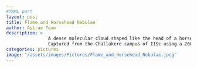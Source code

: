 ```yaml
---
#YAML part
layout: post
title: Flame and Horsehead Nebulae
author: Astrae Team
description: >
                A dense molecular cloud shaped like the head of a horse, the Horsehead Nebula (slightly to the right of the centre) is a cradle for newborn and young stars. It is a dark nebula – a molecular cloud so dense that it obscures light from objects behind it, such as background stars and emission or reflection nebulae. Slightly to the left of the centre is the Flame Nebula – an emission nebula encompassing a young cluster of stars with at least one hot, massive O-type star which emits high-energy photons, ionizing hydrogen and other atoms into ions and electrons, thereby producing a flame-like spectacle in the sky upon their recombination. Casper the Friendly Ghost Nebula (M78) – a reflection nebula – can be seen near the bottom left corner of the image, along with many other nebulous objects.
                Captured from the Challakere campus of IISc using a 200 mm lens and a DSLR camera with an exposure time of ~2 hours.
categories: pictures
image: "/assets/images/Pictures/Flame_and_Horsehead_Nebulae.jpeg"
---
```

